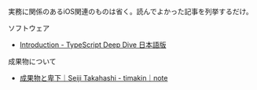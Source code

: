 実務に関係のあるiOS関連のものは省く。読んでよかった記事を列挙するだけ。



ソフトウェア

- [Introduction - TypeScript Deep Dive 日本語版](https://typescript-jp.gitbook.io/deep-dive/)

成果物について
- [成果物と卑下｜Seiji Takahashi - timakin｜note](https://note.com/timakin/n/n56e329979191)
